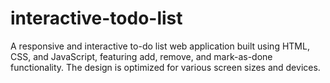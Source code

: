 # interactive-todo-list
A responsive and interactive to-do list web application built using HTML, CSS, and JavaScript, featuring add, remove, and mark-as-done functionality. The design is optimized for various screen sizes and devices.

